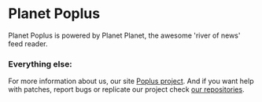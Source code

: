 Planet Poplus
=============

Planet Poplus is powered by Planet Planet, the awesome 'river of news' feed reader.


### Everything else:

For more information about us, our site [Poplus project](http://www.poplus.org/).
And if you want help with patches, report bugs or replicate our project check [our repositories](https://github.com/poplus/).
